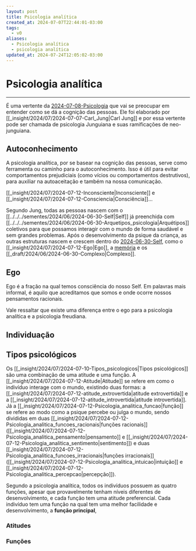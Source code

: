 ```yaml
---
layout: post
title: Psicologia analítica
created_at: 2024-07-07T22:44:01-03:00
tags:
  - v0
aliases:
  - Psicologia analítica
  - psicologia analítica
updated_at: 2024-07-24T12:05:02-03:00
---
```

# Psicologia analítica
---

É uma vertente da [2024-07-08-Psicologia](_draft/2024/07/2024-07-08-Psicologia.md) que vai se preocupar em entender como se dá a cognição das pessoas. Ele foi elaborado por [[_insight/2024/07/2024-07-07-Carl_Jung|Carl Jung]] e por essa vertente pode ser chamada de psicologia Junguiana e suas ramificações de neo-junguiana.

## Autoconhecimento

A psicologia analítica, por se basear na cognição das pessoas, serve como ferramenta ou caminho para o autoconhecimento. Isso é útil para evitar comportamentos prejudiciais (como vícios ou comportamentos destrutivos), para auxiliar na autoaceitação e também na nossa comunicação. 

[[_insight/2024/07/2024-07-12-Inconsciente|Inconsciente]] e [[_insight/2024/07/2024-07-12-Consciencia|Consciência]]...  

Segundo Jung, todas as pessoas nascem com o [[../../../sementes/2024/06/2024-06-30-Self|Self]] já preenchida com [[../../../sementes/2024/06/2024-06-30-Arquetipos_psicologia|Arquétipos]] coletivos para que possamos interagir com o mundo de forma saudável e sem grandes problemas. Após o desenvolvimento da psique da criança, as outras estruturas nascem e crescem dentro do [2024-06-30-Self](../../../sementes/2024/06/2024-06-30-Self.md), como o [[_insight/2024/07/2024-07-12-Ego|Ego]], a [memória](_insight/2024/07/2024-07-08-Memoria.md) e os [[_draft/2024/06/2024-06-30-Complexo|Complexo]].

## Ego  
Ego é a fração na qual temos consciência do nosso Self. Em palavras mais informal, é aquilo que acreditamos que somos e onde ocorre nossos pensamentos racionais.

Vale ressaltar que existe uma diferença entre o ego para a psicologia analítica e a psicologia freudiana.

## Individuação

## Tipos psicológicos  
Os [[_insight/2024/07/2024-07-10-Tipos_psicologicos|Tipos psicológicos]] são uma combinação de uma atitude e uma função. A [[_insight/2024/07/2024-07-12-Atitude|Atitude]] se refere em como o indivíduo interage com o mundo, existindo duas formas: a [[_insight/2024/07/2024-07-12-atitude_extrovertida|atitude extrovertida]] e a [[_insight/2024/07/2024-07-12-atitude_introvertida|atitude introvertida]]. Já a [[_insight/2024/07/2024-07-12-Psicologia_analitica_funcao|função]] se refere ao modo como a psique percebe ou julga o mundo, sendo divididas em duas [[_insight/2024/07/2024-07-12-Psicologia_analitica_funcoes_racionais|funções racionais]] ([[_insight/2024/07/2024-07-12-Psicologia_analitica_pensamento|pensamento]] e [[_insight/2024/07/2024-07-12-Psicologia_analitica_sentimento|sentimento]]) e duas [[_insight/2024/07/2024-07-12-Psicologia_analitica_funcoes_irracionais|funções irracionais]] ([[_insight/2024/07/2024-07-12-Psicologia_analitica_intuicao|intuição]] e [[_insight/2024/07/2024-07-12-Psicologia_analitica_percepcao|percepção]]).

Segundo a psicologia analítica, todos os indivíduos possuem as quatro funções, apesar que provavelmente tenham níveis diferentes de desenvolvimento, e cada função tem uma atitude preferencial. Cada indivíduo tem uma função na qual tem uma melhor facilidade e desenvolvimento, a **função principal**,

### Atitudes

### Funções